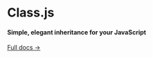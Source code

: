 Class.js
======

#### Simple, elegant inheritance for your JavaScript

[Full docs &rarr;](http://benhowdle.im/Class)
